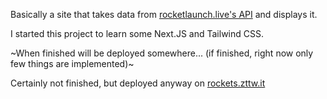 Basically a site that takes data from [rocketlaunch.live's API](https://www.rocketlaunch.live/api) and displays it. 

I started this project to learn some Next.JS and Tailwind CSS.

~When finished will be deployed somewhere... (if finished, right now only few things are implemented)~

Certainly not finished, but deployed anyway on [rockets.zttw.it](https://rockets.zttw.it)
